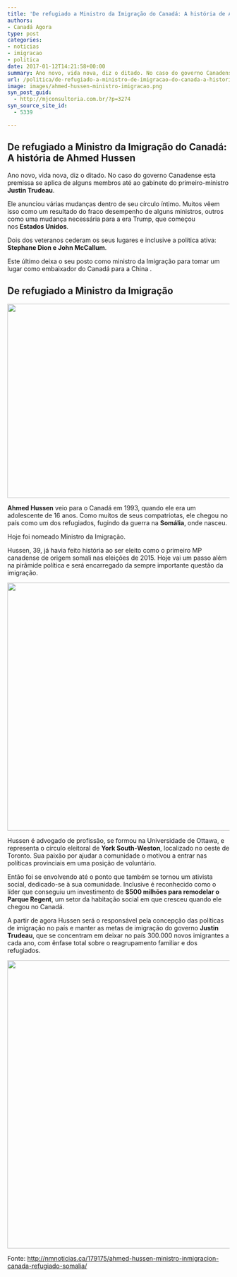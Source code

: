 ```yaml
---
title: 'De refugiado a Ministro da Imigração do Canadá: A história de Ahmed Hussen'
authors:
- Canadá Agora
type: post
categories:
- noticias
- imigracao
- politica
date: 2017-01-12T14:21:58+00:00
summary: Ano novo, vida nova, diz o ditado. No caso do governo Canadense e para o primeiro-ministro Justin Trudeau isso significa mudanças nos membros do gabinete.
url: /politica/de-refugiado-a-ministro-de-imigracao-do-canada-a-historia-de-ahmed-hussen.html
image: images/ahmed-hussen-ministro-imigracao.png
syn_post_guid:
  - http://mjconsultoria.com.br/?p=3274
syn_source_site_id:
  - 5339

---
```

## De refugiado a Ministro da Imigração do Canadá: A história de Ahmed Hussen

Ano novo, vida nova, diz o ditado. No caso do governo Canadense esta premissa se aplica de alguns membros até ao gabinete do primeiro-ministro **Justin Trudeau**.

Ele anunciou várias mudanças dentro de seu círculo íntimo. Muitos vêem isso como um resultado do fraco desempenho de alguns ministros, outros como uma mudança necessária para a era Trump, que começou nos **Estados Unidos**.

Dois dos veteranos cederam os seus lugares e inclusive a política ativa: **Stephane Dion e John McCallum**.

Este último deixa o seu posto como ministro da Imigração para tomar um lugar como embaixador do Canadá para a China .

## De refugiado a Ministro da Imigração

<img class="img-responsive text-center aligncenter wp-image-7387 size-full" src="https://www.canadaagora.com/wp-content/uploads/ahmed-hussen-somali-candian-mp-2.jpg" width="660" height="440" />

**Ahmed Hussen** veio para o Canadá em 1993, quando ele era um adolescente de 16 anos. Como muitos de seus compatriotas, ele chegou no país como um dos refugiados, fugindo da guerra na **Somália**, onde nasceu.

Hoje foi nomeado Ministro da Imigração.

Hussen, 39, já havia feito história ao ser eleito como o primeiro MP canadense de origem somali nas eleições de 2015. Hoje vai um passo além na pirâmide política e será encarregado da sempre importante questão da imigração.

<img class="img-responsive text-center aligncenter wp-image-7388 size-full" src="https://www.canadaagora.com/wp-content/uploads/ahmed-hussen-somali-candian-mp-3.jpg" width="1000" height="562" />

Hussen é advogado de profissão, se formou na Universidade de Ottawa, e representa o círculo eleitoral de **York South-Weston**, localizado no oeste de Toronto. Sua paixão por ajudar a comunidade o motivou a entrar nas políticas provinciais em uma posição de voluntário.

Então foi se envolvendo até o ponto que também se tornou um ativista social, dedicado-se à sua comunidade. Inclusive é reconhecido como o líder que conseguiu um investimento de **$500 milhões para remodelar o Parque Regent**, um setor da habitação social em que cresceu quando ele chegou no Canadá.

A partir de agora Hussen será o responsável pela concepção das políticas de imigração no país e manter as metas de imigração do governo **Justin Trudeau**, que se concentram em deixar no país 300.000 novos imigrantes a cada ano, com ênfase total sobre o reagrupamento familiar e dos refugiados.

<img class="img-responsive text-center aligncenter wp-image-7389 size-full" src="https://www.canadaagora.com/wp-content/uploads/ahmed-hussen-somali-candian-mp-4.jpg" width="768" height="653" />

Fonte: <a href="http://nmnoticias.ca/179175/ahmed-hussen-ministro-inmigracion-canada-refugiado-somalia/" target="_blank">http://nmnoticias.ca/179175/ahmed-hussen-ministro-inmigracion-canada-refugiado-somalia/</a>